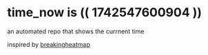 # time_now is (( 1742547600904 ))

an automated repo that shows the currnent time

inspired by [breakingheatmap](https://github.com/breakingheatmap/breakingheatmap)